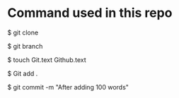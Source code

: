 # Command used in this repo
$ git clone

$ git branch

$ touch Git.text  Github.text

$ Git add .

$ git commit -m "After adding 100 words"
